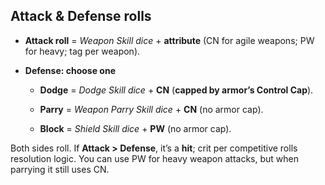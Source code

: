 ## Attack & Defense rolls

- **Attack roll** = _Weapon Skill dice_ + **attribute** (CN for agile weapons; PW for heavy; tag per weapon).
    
- **Defense: choose one**
    
    - **Dodge** = _Dodge Skill dice_ + **CN** (**capped by armor’s Control Cap**).
        
    - **Parry** = _Weapon Parry Skill dice_ + **CN** (no armor cap).
        
    - **Block** = _Shield Skill dice_ + **PW** (no armor cap).
        

Both sides roll. If **Attack > Defense**, it’s a **hit**; crit per competitive rolls resolution logic.
You can use PW for heavy weapon attacks, but when parrying it still uses CN.
